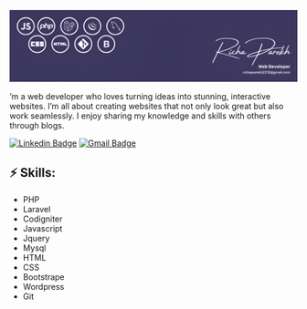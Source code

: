 ![Header image](images/banner.png)

’m a web developer who loves turning ideas into stunning, interactive websites. I’m all about creating websites that not only look great but also work seamlessly. I enjoy sharing my knowledge and skills with others through blogs.

[![Linkedin Badge](https://img.shields.io/badge/-LinkedIn-blue?style=flat-square&logo=Linkedin&logoColor=white&link=https://www.linkedin.com/in/thedevricha/)](https://www.linkedin.com/in/thedevricha/)
[![Gmail Badge](https://img.shields.io/badge/-Gmail-d14836?style=flat-square&logo=Gmail&logoColor=white&link=mail@thedevricha@gmail.com)](mailto:thedevricha@gmail.com)

## ⚡ Skills:
- PHP
- Laravel
- Codigniter
- Javascript
- Jquery
- Mysql
- HTML
- CSS
- Bootstrape
- Wordpress
- Git
